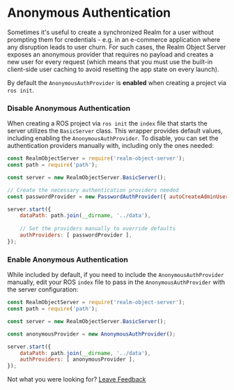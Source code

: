 # Anonymous Authentication

Sometimes it's useful to create a synchronized Realm for a user without prompting them for credentials - e.g. in an e-commerce application where any disruption leads to user churn. For such cases, the Realm Object Server exposes an anonymous provider that requires no payload and creates a new user for every request \(which means that you must use the built-in client-side user caching to avoid resetting the app state on every launch\).

By default the `AnonymousAuthProvider` is **enabled** when creating a project via `ros init`.

### Disable Anonymous Authentication

When creating a ROS project via `ros init` the `index` file that starts the server utilizes the `BasicServer` class. This wrapper provides default values, including enabling the `AnonymousAuthProvider`. To disable, you can set the authentication providers manually with, including only the ones needed:

```javascript
const RealmObjectServer = require('realm-object-server');
const path = require('path');

const server = new RealmObjectServer.BasicServer();

// Create the necessary authentication providers needed
const passwordProvider = new PasswordAuthProvider({ autoCreateAdminUser: true });

server.start({
    dataPath: path.join(__dirname, '../data'),
    
    // Set the providers manually to override defaults
    authProviders: [ passwordProvider ],
});
```

### Enable Anonymous Authentication

While included by default, if you need to include the `AnonymousAuthProvider` manually, edit your ROS `index` file to pass in the `AnonymousAuthProvider` with the server configuration:

```javascript
const RealmObjectServer = require('realm-object-server');
const path = require('path');

const server = new RealmObjectServer.BasicServer();

const anonymousProvider = new AnonymousAuthProvider();

server.start({
    dataPath: path.join(__dirname, '../data'),
    authProviders: [ anonymousProvider ],
});
```





Not what you were looking for? [Leave Feedback](https://www.getfeedback.com/r/uO1Zl0vE)

